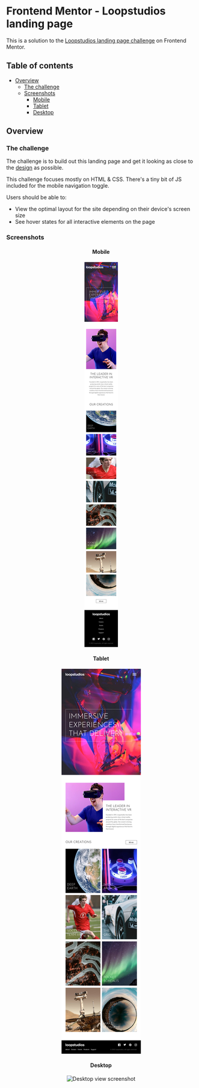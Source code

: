 # Frontend Mentor - Loopstudios landing page

This is a solution to the
[Loopstudios landing page challenge](https://www.frontendmentor.io/challenges/loopstudios-landing-page-N88J5Onjw)
on Frontend Mentor.

## Table of contents

- [Overview](#overview)
  - [The challenge](#the-challenge)
  - [Screenshots](#screenshots)
    - [Mobile](#mobile)
    - [Tablet](#tablet)
    - [Desktop](#desktop)

## Overview

### The challenge

The challenge is to build out this landing page and get it looking as close to the [design](design)
as possible.

This challenge focuses mostly on HTML & CSS. There's a tiny bit of JS included for the mobile
navigation toggle.

Users should be able to:

- View the optimal layout for the site depending on their device's screen size
- See hover states for all interactive elements on the page

### Screenshots

<center>

#### Mobile

![Mobile view screenshot](screenshots/mobile.png)

#### Tablet

![Tablet view screenshot](screenshots/tablet.png)

#### Desktop

![Desktop view screenshot](screenshots/desktop.png)

</center>
